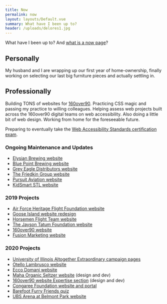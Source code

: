 ```yaml
---
title: Now
permalink: now
layout: layouts/Default.vue
summary: What have I been up to?
header: /uploads/delores1.jpg
---
```

What have I been up to? And [what is a now page](https://nownownow.com/about)?

## Personally

My husband and I are wrapping up our first year of home-ownership, finally working on selecting our last big furniture pieces and actually settling in.

## Professionally

Building TONS of websites for [160over90](https://160over90.com). Practicing CSS magic and passing my practice to willing colleagues. Helping assess web projects built across the 160over90 digital teams on web accessibility. Also doing a little bit of web design. Working from home for the foreseeable future.

Preparing to eventually take the [Web Accessibility Standards certification exam](https://www.accessibilityassociation.org/wascertification).

### Ongoing Maintenance and Updates

* [Elysian Brewing website](https://www.elysianbrewing.com)
* [Blue Point Brewing website](https://www.bluepointbrewing.com)
* [Grey Eagle Distributors website](http://greyeagle.com)
* [The Friedkin Group website](https://friedkin.com)
* [Pursuit Aviation website](https://pursuitaviation.com)
* [KidSmart STL website](https://kidsmartstl.org)

### 2019 Projects

* [Air Force Heritage Flight Foundation website](https://www.airforceheritageflight.org/)
* [Goose Island website redesign](https://www.gooseisland.com)
* [Horsemen Flight Team website](http://horsemenflight.com/)
* [The Jayson Tatum Foundation website](https://www.thejaysontatumfoundation.org/)
* [160over90 website](https://160over90.com)
* [Fusion Marketing website](https://www.thisisfusion.com/)

### 2020 Projects

* [University of Illinois Altogether Extraordinary campaign pages](https://www.uillinois.edu/extraordinary)
* [Otello Lambrusco website](https://www.otellolambrusco.com/)
* [Ecco Domani website](http://eccodomani.com)
* [Maha Organic Seltzer website](https://www.drinkmaha.com) (design and dev)
* [160over90 website Expertise section](https://www.160over90.com/expertise) (design and dev)
* [Congaree Foundation website and portal](http://congareefoundation.org/)
* [Barefoot Furry Friends quiz](https://barefootfurryfriends.com/)
* [UBS Arena at Belmont Park website](https://ubsarena.com)